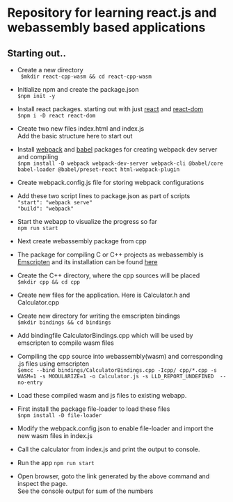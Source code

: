 # Repository for learning react.js and webassembly based applications

## Starting out..
* Create a new directory <br />
``` $mkdir react-cpp-wasm && cd react-cpp-wasm``` <br />
* Initialize npm and create the package.json <br />
``` $npm init -y ``` <br />
* Install react packages. starting out with just [react](https://reactjs.org/) and 
  [react-dom](https://reactjs.org/docs/react-dom.html) <br />
``` $npm i -D react react-dom ``` <br />
* Create two new files index.html and index.js <br />
  Add the basic structure here to start out <br />

* Install [webpack](https://webpack.js.org/) and [babel](https://babeljs.io/docs/en/) packages for creating webpack dev server and compiling <br />
```$npm install -D webpack webpack-dev-server webpack-cli @babel/core babel-loader @babel/preset-react html-webpack-plugin ```<br />
* Create webpack.config.js file for storing webpack configurations <br />

* Add these two script lines to package.json as part of scripts <br />
```"start": "webpack serve" ``` <br />
```"build": "webpack"``` <br />

* Start the webapp to visualize the progress so far <br />
```npm run start``` 

* Next create webassembly package from cpp<br />

* The package for compiling C or C++ projects as webassembly is [Emscripten](https://emscripten.org/docs/introducing_emscripten/index.html) and its installation can be found [here](https://emscripten.org/docs/getting_started/downloads.html) <br />

* Create the C++ directory, where the cpp sources will be placed <br />
```$mkdir cpp && cd cpp``` <br />

* Create new files for the application. Here is Calculator.h and Calculator.cpp <br />

* Create new directory for writing the emscripten bindings <br />
```$mkdir bindings && cd bindings``` <br />

* Add bindingfile CalculatorBindings.cpp which will be used by emscripten to compile wasm files <br />

* Compiling the cpp source into webassembly(wasm) and corresponding .js files using emscripten <br />
```$emcc --bind bindings/CalculatorBindings.cpp -Icpp/ cpp/*.cpp -s WASM=1 -s MODULARIZE=1 -o Calculator.js -s LLD_REPORT_UNDEFINED  --no-entry``` <br />

* Load these compiled wasm and js files to existing webapp. <br />

* First install the package file-loader to load these files <br />
```$npm install -D file-loader``` <br />

* Modify the webpack.config.json to enable file-loader and import the new wasm files in index.js 

* Call the calculator from index.js and print the output to console.

* Run the app 
```npm run start``` 

* Open browser, goto the link generated by the above command and inspect the page.<br />
  See the console output for sum of the numbers
